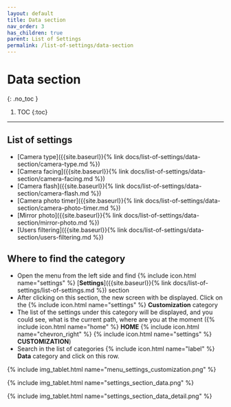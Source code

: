 ```yaml
---
layout: default
title: Data section
nav_order: 3
has_children: true
parent: List of Settings
permalink: /list-of-settings/data-section
---
```


# Data section
{: .no_toc }

1. TOC
{:toc}

---

## List of settings
- [Camera type]({{site.baseurl}}{% link docs/list-of-settings/data-section/camera-type.md %})
- [Camera facing]({{site.baseurl}}{% link docs/list-of-settings/data-section/camera-facing.md %})
- [Camera flash]({{site.baseurl}}{% link docs/list-of-settings/data-section/camera-flash.md %})
- [Camera photo timer]({{site.baseurl}}{% link docs/list-of-settings/data-section/camera-photo-timer.md %})
- [Mirror photo]({{site.baseurl}}{% link docs/list-of-settings/data-section/mirror-photo.md %})
- [Users filtering]({{site.baseurl}}{% link docs/list-of-settings/data-section/users-filtering.md %})

## Where to find the category
- Open the menu from the left side and find {% include icon.html name="settings" %} [**Settings**]({{site.baseurl}}{% link docs/list-of-settings/list-of-settings.md %}) section
- After clicking on this section, the new screen with be displayed. Click on the {% include icon.html name="settings" %} **Customization** category
- The list of the settings under this category will be displayed, and you could see, what is the current path, where are you at the moment ({% include icon.html name="home" %} **HOME** {% include icon.html name="chevron_right" %} {% include icon.html name="settings" %} **CUSTOMIZATION**)
- Search in the list of categories {% include icon.html name="label" %} **Data** category and click on this row.

{% include img_tablet.html name="menu_settings_customization.png" %}

{% include img_tablet.html name="settings_section_data.png" %}

{% include img_tablet.html name="settings_section_data_detail.png" %}